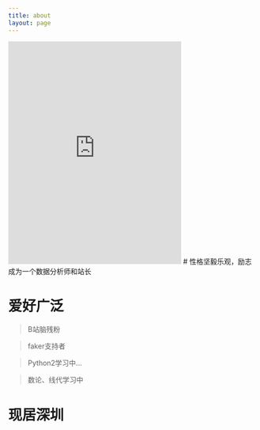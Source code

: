 ```yaml
---
title: about
layout: page
---
```

<iframe src="https://www.facebook.com/plugins/page.php?href=https%3A%2F%2Fwww.facebook.com%2FLighTake%2F&tabs=timeline&width=340&height=450&small_header=false&adapt_container_width=true&hide_cover=false&show_facepile=true&appId=364535477658005" width="350" height="450" style="border:none;overflow:hidden" scrolling="no" frameborder="0" allowTransparency="true" allow="encrypted-media"></iframe>
# 性格坚毅乐观，励志成为一个数据分析师和站长

# 爱好广泛
>B站脑残粉

>faker支持者

>Python2学习中...

>数论、线代学习中

# 现居深圳